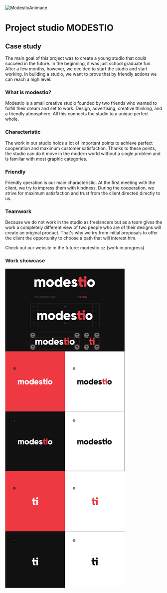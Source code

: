 ![ModestioAnimace](https://user-images.githubusercontent.com/92374131/139854724-af2695ff-18af-42ba-8698-ff7e4769ef8d.gif)

# Project studio MODESTIO

## Case study
The main goal of this project was to create a young studio that could succeed in the future. In the beginning, it was just school graduate fun. After a few months, however, we decided to start the studio and start working. In building a studio, we want to prove that by friendly actions we can reach a high level.

### What is modestio?
Modestio is a small creative studio founded by two friends who wanted to fulfill their dream and set to work. Design, advertising, creative
thinking, and a friendly atmosphere. All this connects the studio to
a unique perfect whole.

### Characteristic
The work in our studio holds a lot of important points
to achieve perfect cooperation and maximum
customer satisfaction. Thanks to these points, the studio can do it
move in the modern world without a single problem and
is familiar with most graphic categories.

### Friendly
Friendly operation is our main characteristic. At the first meeting with the client, we try to impress them with kindness. During the cooperation, we strive for maximum satisfaction
and trust from the client directed directly to us.

### Teamwork
Because we do not work in the studio as freelancers but as a team
gives the work a completely different view of two people who are of their designs will create an original product. That's why we try from
initial proposals to offer the client the opportunity to choose
a path that will interest him.

Check out our website in the future: modestio.cz (work in progress)
### Work showcase
![Lil boy Sam chillin with da Dog.](img/ModestioPrez.jpg)

